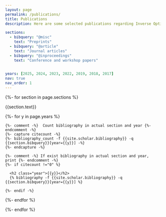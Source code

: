 ```yaml
---
layout: page
permalink: /publications/
title: Publications
description: Here are some selected publications regarding Inverse Optimal Control (IOC), Distributed Optimization (DO), Multi-Agent System (MAS) and Simultaneous Localization and Mapping (SLAM).

sections:
  - bibquery: "@misc"
    text: "Preprints"
  - bibquery: "@article"
    text: "Journal articles"
  - bibquery: "@inproceedings"
    text: "Conference and workshop papers"
  

years: [2025, 2024, 2023, 2022, 2019, 2018, 2017]
nav: true
nav_order: 1
---
```

<!-- _pages/publications.md -->
<div class="publications">

{%- for section in page.sections %}
  <a id="{{section.text}}"></a>
  <p class="bibtitle">{{section.text}}</p>
  {%- for y in page.years %}

    {%- comment -%}  Count bibliography in actual section and year {%- endcomment -%}
    {%- capture citecount -%}
    {%- bibliography_count -f {{site.scholar.bibliography}} -q {{section.bibquery}}[year={{y}}] -%}
    {%- endcapture -%}
    
    {%- comment -%} If exist bibliography in actual section and year, print {%- endcomment -%}
    {%- if citecount !="0" %}
    
      <h2 class="year">{{y}}</h2>
      {% bibliography -f {{site.scholar.bibliography}} -q {{section.bibquery}}[year={{y}}] %}
    
    {%- endif -%}

  {%- endfor %}

{%- endfor %}

</div>